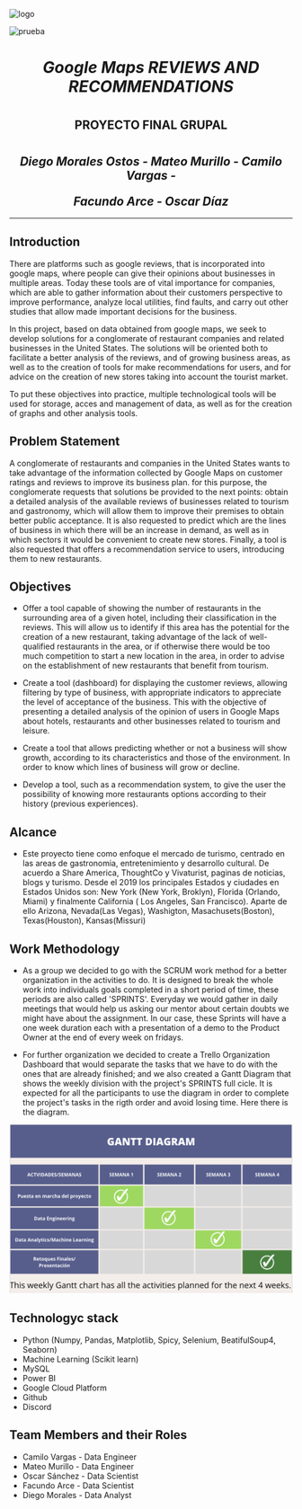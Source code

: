 ![logo](https://user-images.githubusercontent.com/111402986/217397701-72c8bc6a-b79b-48bf-b615-4c2bff7de155.png)

![prueba](https://user-images.githubusercontent.com/111402986/217420310-e20764ca-cd4a-4e91-8faa-3aea13e916a8.png)

# <h1 align = center> ***Google Maps REVIEWS AND RECOMMENDATIONS***</h1>
# <h2 align=center> **PROYECTO FINAL GRUPAL** </h2>

# <h2 align=center>***Diego Morales Ostos - Mateo Murillo - Camilo Vargas -</p> Facundo Arce - Oscar Díaz*** </h2>

<hr>  

## **Introduction**

There are platforms such as google reviews, that is incorporated into google maps, where people can give their opinions about businesses in multiple areas. Today these tools are of vital importance for companies, which are able to gather information about their customers perspective to improve performance, analyze local utilities, find faults, and carry out other studies that allow made important decisions for the business.

In this project, based on data obtained from google maps, we seek to develop solutions for a conglomerate of restaurant companies and related businesses in the United States. The solutions will be oriented both to facilitate a better analysis of the reviews, and of growing business areas, as well as to the creation of  tools for make recommendations for users, and for advice on the creation of new stores taking into account the tourist market.

To put these objectives into practice, multiple technological tools will be used for storage, acces and management of data, as well as for the creation of graphs and other analysis tools.

## **Problem Statement**

A conglomerate of restaurants and companies in the United States wants to take advantage of the information collected by Google Maps on customer ratings and reviews to improve its business plan. for this purpose, the conglomerate requests that solutions be provided to the next points: obtain a detailed analysis of the available reviews of businesses related to tourism and gastronomy, which will allow them to improve their premises to obtain better public acceptance. It is also requested to predict which are the lines of business in which there will be an increase in demand, as well as in which sectors it would be convenient to create new stores. Finally, a tool is also requested that offers a recommendation service to users, introducing them to new restaurants.

## Objectives

- Offer a tool capable of showing the number of restaurants in the surrounding area of a given hotel, including their classification in the reviews. This will allow us to identify if this area has the potential for the creation of a new restaurant, taking advantage of the lack of well-qualified restaurants in the area, or if otherwise there would be too much competition to start a new location in the area, in order to advise on the establishment of new restaurants that benefit from tourism.

- Create a tool (dashboard) for displaying the customer reviews, allowing filtering by type of business, with appropriate indicators to appreciate the level of acceptance of the business. This with the objective of presenting a detailed analysis of the opinion of users in Google Maps about hotels, restaurants and other businesses related to tourism and leisure.

- Create a tool that allows predicting whether or not a business will show growth, according to its characteristics and those of the environment. In order to know which lines of business will grow or decline.

- Develop a tool, such as a recommendation system, to give the user the possibility of knowing more restaurants options according to their history (previous experiences).

## Alcance

- Este proyecto tiene como enfoque el mercado de turismo, centrado en las areas de gastronomia, entretenimiento y desarrollo cultural. De acuerdo a Share America, ThoughtCo y Vivaturist, paginas de noticias, blogs y turismo. Desde el 2019 los principales Estados y ciudades en Estados Unidos son: New York (New York, Broklyn), Florida (Orlando, Miami) y finalmente California ( Los Angeles, San Francisco). Aparte de ello Arizona, Nevada(Las Vegas), Washigton, Masachusets(Boston), Texas(Houston), Kansas(Missuri)

## **Work Methodology** 

- As a group we decided to go with the SCRUM work method for a better organization in the activities to do. It is designed to break the whole work into individuals goals completed in a short period of time, these periods are also called 'SPRINTS'. Everyday we would gather in daily meetings that would help us asking our mentor about certain doubts we might have about the assignment.
In our case, these Sprints will have a one week duration each with a presentation of a demo to the Product Owner at the end of every week on fridays.

- For further organization we decided to create a Trello Organization Dashboard that would separate the tasks that we have to do with the ones that are already finished; and we also created a Gantt Diagram that shows the weekly division with the project's SPRINTS full cicle. It is expected for all the participants to use the diagram in order to complete the project's tasks in the rigth order and avoid losing time.
Here there is the diagram.

<p align=center><img src="https://github.com/TeusM224/PF_Data06/blob/main/Assets/gantt_chart.png"  height=300>

## **Technologyc stack**

 + Python (Numpy, Pandas, Matplotlib, Spicy, Selenium, BeatifulSoup4, Seaborn)
 + Machine Learning (Scikit learn)
 + MySQL 
 + Power BI
 + Google Cloud Platform
 + Github
 + Discord
 
 ## **Team Members and their Roles**

 + Camilo Vargas - Data Engineer
 + Mateo Murillo - Data Engineer
 + Oscar Sánchez - Data Scientist
 + Facundo Arce - Data Scientist
 + Diego Morales - Data Analyst
 
 
